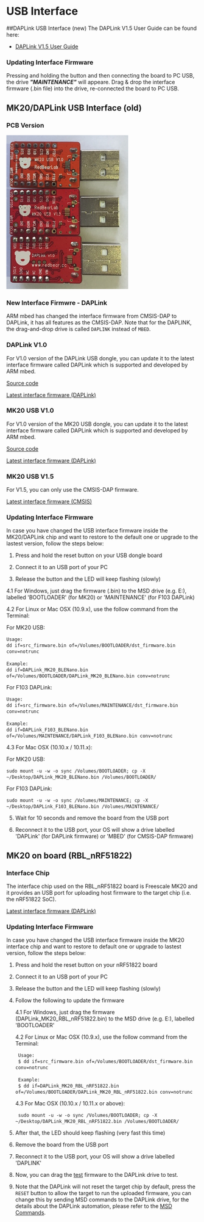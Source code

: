 # USB Interface

##DAPLink USB Interface (new)
The DAPLink V1.5 User Guide can be found here:

* [DAPLink V1.5 User Guide](../nRF52832/docs/DAPLink_User_Guide.md)

### Updating Interface Firmware

Pressing and holding the button and then connecting the board to PC USB, the drive ***"MAINTENANCE"*** will appeare. Drag & drop the interface firmware (.bin file) into the drive, re-connected the board to PC USB.

## MK20/DAPLink USB Interface (old)

### PCB Version

![image](interface.jpg)

### New Interface Firmwre - DAPLink

ARM mbed has changed the interface firmware from CMSIS-DAP to DAPLink, it has all features as the CMSIS-DAP. Note that for the DAPLINK, the drag-and-drop drive is called `DAPLINK` instead of `MBED`.

### DAPLink V1.0

For V1.0 version of the DAPLink USB dongle, you can update it to the latest interface firmware called DAPLink which is supported and developed by ARM mbed.

[Source code](https://github.com/mbedmicro/DAPLink)

[Latest interface firmware (DAPLink)](../nRF51822/daplink/F103-DAPLink/board_v1.0)

### MK20 USB V1.0

For V1.0 version of the MK20 USB dongle, you can update it to the latest interface firmware called DAPLink which is supported and developed by ARM mbed.

[Source code](https://github.com/mbedmicro/DAPLink)

[Latest interface firmware (DAPLink)](../nRF51822/daplink/MK20-USB/board_v1.0)

### MK20 USB V1.5

For V1.5, you can only use the CMSIS-DAP firmware.

[Latest interface firmware (CMSIS)](../nRF51822/daplink/MK20-USB/board_v1.5)

### Updating Interface Firmware
 
In case you have changed the USB interface firmware inside the MK20/DAPLink chip and want to restore to the default one or upgrade to the lastest version, follow the steps below:

1. Press and hold the reset button on your USB dongle board 

2. Connect it to an USB port of your PC 

3. Release the button and the LED will keep flashing (slowly) 

4.1 For Windows, just drag the firmware (.bin) to the MSD drive (e.g. E:), labelled 'BOOTLOADER' (for MK20) or 'MAINTENANCE' (for F103 DAPLink)

4.2 For Linux or Mac OSX (10.9.x), use the follow command from the Terminal:

For MK20 USB:

    Usage:
	dd if=src_firmware.bin of=/Volumes/BOOTLOADER/dst_firmware.bin conv=notrunc

    Example:
	dd if=DAPLink_MK20_BLENano.bin of=/Volumes/BOOTLOADER/DAPLink_MK20_BLENano.bin conv=notrunc

For F103 DAPLink:

    Usage:
	dd if=src_firmware.bin of=/Volumes/MAINTENANCE/dst_firmware.bin conv=notrunc

    Example:
	dd if=DAPLink_F103_BLENano.bin of=/Volumes/MAINTENANCE/DAPLink_F103_BLENano.bin conv=notrunc

4.3 For Mac OSX (10.10.x / 10.11.x):

For MK20 USB:

    sudo mount -u -w -o sync /Volumes/BOOTLOADER; cp -X ~/Desktop/DAPLink_MK20_BLENano.bin /Volumes/BOOTLOADER/

For F103 DAPLink:

    sudo mount -u -w -o sync /Volumes/MAINTENANCE; cp -X ~/Desktop/DAPLink_F103_BLENano.bin /Volumes/MAINTENANCE/

5. Wait for 10 seconds and remove the board from the USB port 

6. Reconnect it to the USB port, your OS will show a drive labelled 'DAPLink' (for DAPLink firmware) or 'MBED' (for CMSIS-DAP firmware)

## MK20 on board (RBL_nRF51822)

### Interface Chip

The interface chip used on the RBL_nRF51822 board is Freescale MK20 and it provides an USB port for uploading host firmware to the target chip (i.e. the nRF51822 SoC).

[Latest interface firmware (DAPLink)](../nRF51822/daplink/)

### Updating Interface Firmware
 
In case you have changed the USB interface firmware inside the MK20 interface chip and want to restore to default one or upgrade to lastest version, follow the steps below:

1. Press and hold the reset button on your nRF51822 board 

2. Connect it to an USB port of your PC 

3. Release the button and the LED will keep flashing (slowly) 

4. Follow the following to update the firmware

	4.1 For Windows, just drag the firmware (DAPLink_MK20_RBL_nRF51822.bin) to the MSD drive (e.g. E:), labelled 'BOOTLOADER'

	4.2 For Linux or Mac OSX (10.9.x), use the follow command from the Terminal:

    	Usage:
		$ dd if=src_firmware.bin of=/Volumes/BOOTLOADER/dst_firmware.bin conv=notrunc

    	Example:
		$ dd if=DAPLink_MK20_RBL_nRF51822.bin of=/Volumes/BOOTLOADER/DAPLink_MK20_RBL_nRF51822.bin conv=notrunc

	4.3 For Mac OSX (10.10.x / 10.11.x or above):

    	sudo mount -u -w -o sync /Volumes/BOOTLOADER; cp -X ~/Desktop/DAPLink_MK20_RBL_nRF51822.bin /Volumes/BOOTLOADER/

5. After that, the LED should keep flashing (very fast this time) 

6. Remove the board from the USB port 

7. Reconnect it to the USB port, your OS will show a drive labelled 'DAPLINK'

8. Now, you can drag the [test](../nRF51822/test) firmware to the DAPLink drive to test. 
 
9. Note that the DAPLink will not reset the target chip by default, press the `RESET` button to allow the target to run the uploaded firmware, you can change this by sending MSD commands to the DAPLink drive, for the details about the DAPLink automation, please refer to the [MSD Commands](https://github.com/mbedmicro/DAPLink/blob/master/docs/MSD_COMMANDS.md).